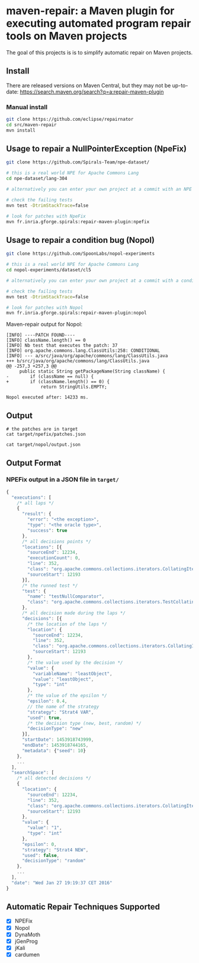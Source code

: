 # maven-repair: a Maven plugin for executing automated program repair tools on Maven projects 

The goal of this projects is is to simplify automatic repair on Maven projects.

## Install

There are released versions on Maven Central, but they may not be up-to-date: https://search.maven.org/search?q=a:repair-maven-plugin

### Manual install

```bash
git clone https://github.com/eclipse/repairnator
cd src/maven-repair
mvn install
```

## Usage to repair a NullPointerException (NpeFix)

```bash
git clone https://github.com/Spirals-Team/npe-dataset/

# this is a real world NPE for Apache Commons Lang
cd npe-dataset/lang-304

# alternatively you can enter your own project at a commit with an NPE

# check the failing tests
mvn test -DtrimStackTrace=false

# look for patches with NpeFix
mvn fr.inria.gforge.spirals:repair-maven-plugin:npefix
```

## Usage to repair a condition bug (Nopol)

```bash
git clone https://github.com/SpoonLabs/nopol-experiments

# this is a real world NPE for Apache Commons Lang
cd nopol-experiments/dataset/cl5

# alternatively you can enter your own project at a commit with a condition bug

# check the failing tests
mvn test -DtrimStackTrace=false

# look for patches with Nopol
mvn fr.inria.gforge.spirals:repair-maven-plugin:nopol
```

Maven-repair output for Nopol:

```
[INFO] ----PATCH FOUND----
[INFO] className.length() == 0
[INFO] Nb test that executes the patch: 37
[INFO] org.apache.commons.lang.ClassUtils:258: CONDITIONAL
[INFO] --- a/src/java/org/apache/commons/lang/ClassUtils.java
+++ b/src/java/org/apache/commons/lang/ClassUtils.java
@@ -257,3 +257,3 @@
     public static String getPackageName(String className) {
-        if (className == null) {
+        if (className.length() == 0) {
             return StringUtils.EMPTY;

Nopol executed after: 14233 ms.

```



## Output

```
# the patches are in target
cat target/npefix/patches.json

cat target/nopol/output.json
```

## Output Format

### NPEFix output in a JSON file in `target/`
```js
{
  "executions": [
    /* all laps */
    {
      "result": {
        "error": "<the exception>",
        "type": "<the oracle type>",
        "success": true
      },
      /* all decisions points */
      "locations": [{
        "sourceEnd": 12234,
        "executionCount": 0,
        "line": 352,
        "class": "org.apache.commons.collections.iterators.CollatingIterator",
        "sourceStart": 12193
      }],
      /* the runned test */
      "test": {
        "name": "testNullComparator",
        "class": "org.apache.commons.collections.iterators.TestCollatingIterator"
      },
      /* all decision made during the laps */
      "decisions": [{
        /* the location of the laps */
        "location": {
          "sourceEnd": 12234,
          "line": 352,
          "class": "org.apache.commons.collections.iterators.CollatingIterator",
          "sourceStart": 12193
        },
        /* the value used by the decision */
        "value": {
          "variableName": "leastObject",
          "value": "leastObject",
          "type": "int"
        },
        /* the value of the epsilon */
        "epsilon": 0.4,
        // the name of the strategy
        "strategy": "Strat4 VAR",
        "used": true,
        /* the decision type (new, best, random) */
        "decisionType": "new"
      }],
      "startDate": 1453918743999,
      "endDate": 1453918744165,
      "metadata": {"seed": 10}
    },
    ...
  ],
  "searchSpace": [
    /* all detected decisions */
    {
      "location": {
        "sourceEnd": 12234,
        "line": 352,
        "class": "org.apache.commons.collections.iterators.CollatingIterator",
        "sourceStart": 12193
      },
      "value": {
        "value": "1",
        "type": "int"
      },
      "epsilon": 0,
      "strategy": "Strat4 NEW",
      "used": false,
      "decisionType": "random"
    },
    ...
  ],
  "date": "Wed Jan 27 19:19:37 CET 2016"
}
```

## Automatic Repair Techniques Supported

- [X] NPEFix
- [X] Nopol
- [X] DynaMoth
- [X] jGenProg
- [X] jKali
- [X] cardumen
